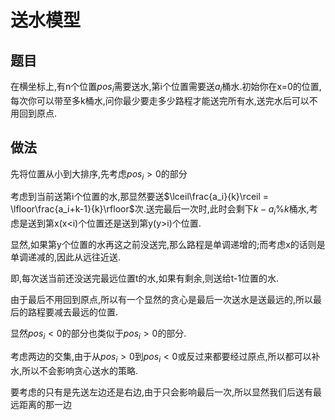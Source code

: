 # 送水模型

## 题目

在横坐标上,有n个位置$pos_i$需要送水,第i个位置需要送$a_i$桶水.初始你在x=0的位置,每次你可以带至多k桶水,问你最少要走多少路程才能送完所有水,送完水后可以不用回到原点.

## 做法

先将位置从小到大排序,先考虑$pos_i>0$的部分

考虑到当前送第i个位置的水,那显然要送$\lceil\frac{a_i}{k}\rceil = \lfloor\frac{a_i+k-1}{k}\rfloor$次.送完最后一次时,此时会剩下$k-a_i\%k$桶水,考虑是送到第x(x<i)个位置还是送到第y(y>i)个位置.

显然,如果第y个位置的水再这之前没送完,那么路程是单调递增的;而考虑x的话则是单调递减的,因此从远往近送.

即,每次送当前还没送完最远位置t的水,如果有剩余,则送给t-1位置的水.

由于最后不用回到原点,所以有一个显然的贪心是最后一次送水是送最远的,所以最后的路程要减去最远的位置.

显然$pos_i<0$的部分也类似于$pos_i>0$的部分.

考虑两边的交集,由于从$pos_i>0$到$pos_i<0$或反过来都要经过原点,所以都可以补水,所以不会影响贪心送水的策略.

要考虑的只有是先送左边还是右边,由于只会影响最后一次,所以显然我们后送有最远距离的那一边

